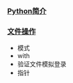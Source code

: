 ### [Python简介](https://sqlsafe.github.io/2022/04/19/Python%E7%AE%80%E4%BB%8B/)

### [文件操作](https://sqlsafe.github.io/2022/04/18/Python%E6%96%87%E4%BB%B6%E6%93%8D%E4%BD%9C/)
- 模式
- with
- 验证文件模拟登录
- 指针
